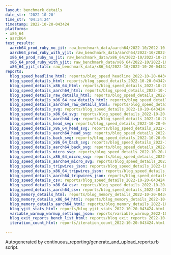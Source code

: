 ```yaml
---
layout: benchmark_details
date_str: '2022-10-20'
time_str: '04:34:24'
timestamp: 2022-10-20-043424
platforms:
- x86_64
- aarch64
test_results:
  aarch64_prod_ruby_no_jit: raw_benchmark_data/aarch64/2022-10/2022-10-20-043424_basic_benchmark_aarch64_prod_ruby_no_jit.json
  aarch64_prod_ruby_with_yjit: raw_benchmark_data/aarch64/2022-10/2022-10-20-043424_basic_benchmark_aarch64_prod_ruby_with_yjit.json
  x86_64_prod_ruby_no_jit: raw_benchmark_data/x86_64/2022-10/2022-10-20-043424_basic_benchmark_x86_64_prod_ruby_no_jit.json
  x86_64_prod_ruby_with_yjit: raw_benchmark_data/x86_64/2022-10/2022-10-20-043424_basic_benchmark_x86_64_prod_ruby_with_yjit.json
  x86_64_yjit_stats: raw_benchmark_data/x86_64/2022-10/2022-10-20-043424_basic_benchmark_x86_64_yjit_stats.json
reports:
  blog_speed_headline_html: reports/blog_speed_headline_2022-10-20-043424.html
  blog_speed_details_html: reports/blog_speed_details_2022-10-20-043424.html
  blog_speed_details_x86_64_html: reports/blog_speed_details_2022-10-20-043424.x86_64.html
  blog_speed_details_aarch64_html: reports/blog_speed_details_2022-10-20-043424.aarch64.html
  blog_speed_details_raw_details_html: reports/blog_speed_details_2022-10-20-043424.raw_details.html
  blog_speed_details_x86_64_raw_details_html: reports/blog_speed_details_2022-10-20-043424.x86_64.raw_details.html
  blog_speed_details_aarch64_raw_details_html: reports/blog_speed_details_2022-10-20-043424.aarch64.raw_details.html
  blog_speed_details_svg: reports/blog_speed_details_2022-10-20-043424.svg
  blog_speed_details_x86_64_svg: reports/blog_speed_details_2022-10-20-043424.x86_64.svg
  blog_speed_details_aarch64_svg: reports/blog_speed_details_2022-10-20-043424.aarch64.svg
  blog_speed_details_head_svg: reports/blog_speed_details_2022-10-20-043424.head.svg
  blog_speed_details_x86_64_head_svg: reports/blog_speed_details_2022-10-20-043424.x86_64.head.svg
  blog_speed_details_aarch64_head_svg: reports/blog_speed_details_2022-10-20-043424.aarch64.head.svg
  blog_speed_details_back_svg: reports/blog_speed_details_2022-10-20-043424.back.svg
  blog_speed_details_x86_64_back_svg: reports/blog_speed_details_2022-10-20-043424.x86_64.back.svg
  blog_speed_details_aarch64_back_svg: reports/blog_speed_details_2022-10-20-043424.aarch64.back.svg
  blog_speed_details_micro_svg: reports/blog_speed_details_2022-10-20-043424.micro.svg
  blog_speed_details_x86_64_micro_svg: reports/blog_speed_details_2022-10-20-043424.x86_64.micro.svg
  blog_speed_details_aarch64_micro_svg: reports/blog_speed_details_2022-10-20-043424.aarch64.micro.svg
  blog_speed_details_tripwires_json: reports/blog_speed_details_2022-10-20-043424.tripwires.json
  blog_speed_details_x86_64_tripwires_json: reports/blog_speed_details_2022-10-20-043424.x86_64.tripwires.json
  blog_speed_details_aarch64_tripwires_json: reports/blog_speed_details_2022-10-20-043424.aarch64.tripwires.json
  blog_speed_details_csv: reports/blog_speed_details_2022-10-20-043424.csv
  blog_speed_details_x86_64_csv: reports/blog_speed_details_2022-10-20-043424.x86_64.csv
  blog_speed_details_aarch64_csv: reports/blog_speed_details_2022-10-20-043424.aarch64.csv
  blog_memory_details_html: reports/blog_memory_details_2022-10-20-043424.html
  blog_memory_details_x86_64_html: reports/blog_memory_details_2022-10-20-043424.x86_64.html
  blog_memory_details_aarch64_html: reports/blog_memory_details_2022-10-20-043424.aarch64.html
  blog_yjit_stats_html: reports/blog_yjit_stats_2022-10-20-043424.html
  variable_warmup_warmup_settings_json: reports/variable_warmup_2022-10-20-043424.warmup_settings.json
  blog_exit_reports_bench_list_html: reports/blog_exit_reports_2022-10-20-043424.bench_list.html
  iteration_count_html: reports/iteration_count_2022-10-20-043424.html

---
```

Autogenerated by continuous_reporting/generate_and_upload_reports.rb script.
